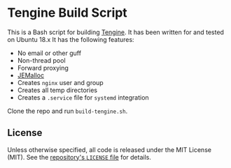 # Tengine Build Script

This is a Bash script for building [Tengine](http://tengine.taobao.org/). It has been written for and tested on Ubuntu 18.x It has the following features:

- No email or other guff
- Non-thread pool
- Forward proxying
- [JEMalloc](http://jemalloc.net/)
- Creates `nginx` user and group
- Creates all temp directories
- Creates a `.service` file for `systemd` integration

Clone the repo and run `build-tengine.sh`.

## License

Unless otherwise specified, all code is released under the MIT License (MIT). See the [repository's `LICENSE` file](https://github.com/jlyonsmith/nginx-build/blob/master/LICENSE) for details.

